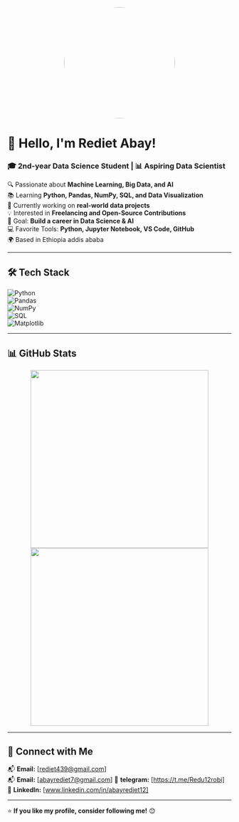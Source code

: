 
<p align="center">
  <img src="https://images.unsplash.com/photo-1551288049-bebda4e38f71?w=500&auto=format&fit=crop&q=60&ixlib=rb-4.0.3&ixid=M3wxMjA3fDB8MHxzZWFyY2h8M3x8ZGF0YSUyMHNjaWVuY2V8ZW58MHx8MHx8fDA%3D" width="250" height="250" style="border-radius:80%;" />
</p>

# 👋 Hello, I'm Rediet Abay!  
### 🎓 2nd-year Data Science Student | 📊 Aspiring Data Scientist  

🔍 Passionate about **Machine Learning, Big Data, and AI**  
📚 Learning **Python, Pandas, NumPy, SQL, and Data Visualization**  
🌱 Currently working on **real-world data projects**  
💡 Interested in **Freelancing and Open-Source Contributions**  
🎯 Goal: **Build a career in Data Science & AI**  
💻 Favorite Tools: **Python, Jupyter Notebook, VS Code, GitHub**  
🌍 Based in Ethiopia addis ababa  

---

## 🛠 Tech Stack  
![Python](https://img.shields.io/badge/Python-3776AB?style=for-the-badge&logo=python&logoColor=white)  
![Pandas](https://img.shields.io/badge/Pandas-150458?style=for-the-badge&logo=pandas&logoColor=white)  
![NumPy](https://img.shields.io/badge/Numpy-013243?style=for-the-badge&logo=numpy&logoColor=white)  
![SQL](https://img.shields.io/badge/SQL-4479A1?style=for-the-badge&logo=mysql&logoColor=white)  
![Matplotlib](https://img.shields.io/badge/Matplotlib-11557C?style=for-the-badge&logo=matplotlib&logoColor=white)  

---

## 📊 GitHub Stats  
<p align="center">
  <img src="https://github-readme-stats.vercel.app/api?username=YourUsername&show_icons=true&theme=tokyonight" width="400"/>
  <img src="https://github-readme-streak-stats.herokuapp.com/?user=YourUsername&theme=tokyonight" width="400"/>
</p>

---

## 🚀 Connect with Me  
📬 **Email:** [rediet439@gmail.com]  
📬 **Email:** [abayrediet7@gmail.com] 
🔗 **telegram:** [https://t.me/Redu12robi]  
💼 **LinkedIn:** [www.linkedin.com/in/abayrediet12]  

---

⭐ **If you like my profile, consider following me!** 😊
